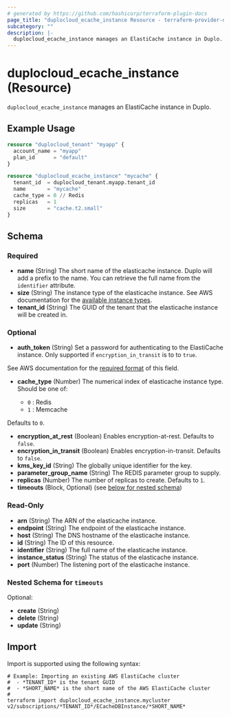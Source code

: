 ```yaml
---
# generated by https://github.com/hashicorp/terraform-plugin-docs
page_title: "duplocloud_ecache_instance Resource - terraform-provider-duplocloud"
subcategory: ""
description: |-
  duplocloud_ecache_instance manages an ElastiCache instance in Duplo.
---
```


# duplocloud_ecache_instance (Resource)

`duplocloud_ecache_instance` manages an ElastiCache instance in Duplo.

## Example Usage

```terraform
resource "duplocloud_tenant" "myapp" {
  account_name = "myapp"
  plan_id      = "default"
}

resource "duplocloud_ecache_instance" "mycache" {
  tenant_id  = duplocloud_tenant.myapp.tenant_id
  name       = "mycache"
  cache_type = 0 // Redis
  replicas   = 1
  size       = "cache.t2.small"
}
```

<!-- schema generated by tfplugindocs -->
## Schema

### Required

- **name** (String) The short name of the elasticache instance.  Duplo will add a prefix to the name.  You can retrieve the full name from the `identifier` attribute.
- **size** (String) The instance type of the elasticache instance.
See AWS documentation for the [available instance types](https://docs.aws.amazon.com/AmazonElastiCache/latest/red-ug/CacheNodes.SupportedTypes.html).
- **tenant_id** (String) The GUID of the tenant that the elasticache instance will be created in.

### Optional

- **auth_token** (String) Set a password for authenticating to the ElastiCache instance.  Only supported if `encryption_in_transit` is to to `true`.

See AWS documentation for the [required format](https://docs.aws.amazon.com/AmazonElastiCache/latest/red-ug/auth.html) of this field.
- **cache_type** (Number) The numerical index of elasticache instance type.
Should be one of:

   - `0` : Redis
   - `1` : Memcache

 Defaults to `0`.
- **encryption_at_rest** (Boolean) Enables encryption-at-rest. Defaults to `false`.
- **encryption_in_transit** (Boolean) Enables encryption-in-transit. Defaults to `false`.
- **kms_key_id** (String) The globally unique identifier for the key.
- **parameter_group_name** (String) The REDIS parameter group to supply.
- **replicas** (Number) The number of replicas to create. Defaults to `1`.
- **timeouts** (Block, Optional) (see [below for nested schema](#nestedblock--timeouts))

### Read-Only

- **arn** (String) The ARN of the elasticache instance.
- **endpoint** (String) The endpoint of the elasticache instance.
- **host** (String) The DNS hostname of the elasticache instance.
- **id** (String) The ID of this resource.
- **identifier** (String) The full name of the elasticache instance.
- **instance_status** (String) The status of the elasticache instance.
- **port** (Number) The listening port of the elasticache instance.

<a id="nestedblock--timeouts"></a>
### Nested Schema for `timeouts`

Optional:

- **create** (String)
- **delete** (String)
- **update** (String)

## Import

Import is supported using the following syntax:

```shell
# Example: Importing an existing AWS ElastiCache cluster
#  - *TENANT_ID* is the tenant GUID
#  - *SHORT_NAME* is the short name of the AWS ElastiCache cluster
#
terraform import duplocloud_ecache_instance.mycluster v2/subscriptions/*TENANT_ID*/ECacheDBInstance/*SHORT_NAME*
```
